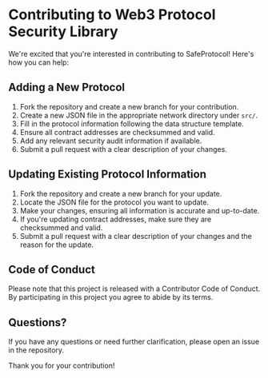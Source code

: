 # Contributing to Web3 Protocol Security Library

We're excited that you're interested in contributing to SafeProtocol! Here's how you can help:

## Adding a New Protocol

1. Fork the repository and create a new branch for your contribution.
2. Create a new JSON file in the appropriate network directory under `src/`.
3. Fill in the protocol information following the data structure template.
4. Ensure all contract addresses are checksummed and valid.
5. Add any relevant security audit information if available.
6. Submit a pull request with a clear description of your changes.

## Updating Existing Protocol Information

1. Fork the repository and create a new branch for your update.
2. Locate the JSON file for the protocol you want to update.
3. Make your changes, ensuring all information is accurate and up-to-date.
4. If you're updating contract addresses, make sure they are checksummed and valid.
5. Submit a pull request with a clear description of your changes and the reason for the update.

## Code of Conduct

Please note that this project is released with a Contributor Code of Conduct. By participating in this project you agree to abide by its terms.

## Questions?

If you have any questions or need further clarification, please open an issue in the repository.

Thank you for your contribution!